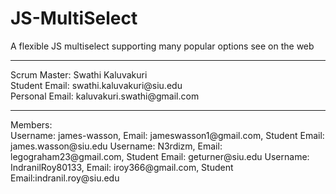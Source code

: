 # JS-MultiSelect
A flexible JS multiselect supporting many popular options see on the web
<hr/>
Scrum Master: Swathi Kaluvakuri <br/>
Student Email: swathi.kaluvakuri@siu.edu <br/> 
Personal Email: kaluvakuri.swathi@gmail.com 
<hr/>
Members:<br/>
Username: james-wasson, Email: jameswasson1@gmail.com, Student Email: james.wasson@siu.edu
Username: N3rdizm, Email: legograham23@gmail.com, Student Email: geturner@siu.edu
Username: IndranilRoy80133, Email: iroy366@gmail.com, Student Email:indranil.roy@siu.edu
